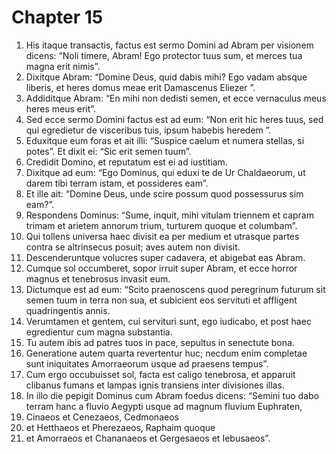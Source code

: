 # Chapter 15
1. His itaque transactis, factus est sermo Domini ad Abram per visionem dicens: “Noli timere, Abram! Ego protector tuus sum, et merces tua magna erit nimis”.
2. Dixitque Abram: “Domine Deus, quid dabis mihi? Ego vadam absque liberis, et heres domus meae erit Damascenus Eliezer ”.
3. Addiditque Abram: “En mihi non dedisti semen, et ecce vernaculus meus heres meus erit”.
4. Sed ecce sermo Domini factus est ad eum: “Non erit hic heres tuus, sed qui egredietur de visceribus tuis, ipsum habebis heredem ”.
5. Eduxitque eum foras et ait illi: “Suspice caelum et numera stellas, si potes”. Et dixit ei: “Sic erit semen tuum”.
6. Credidit Domino, et reputatum est ei ad iustitiam.
7. Dixitque ad eum: “Ego Dominus, qui eduxi te de Ur Chaldaeorum, ut darem tibi terram istam, et possideres eam”.
8. Et ille ait: “Domine Deus, unde scire possum quod possessurus sim eam?”.
9. Respondens Dominus: “Sume, inquit, mihi vitulam triennem et capram trimam et arietem annorum trium, turturem quoque et columbam”.
10. Qui tollens universa haec divisit ea per medium et utrasque partes contra se altrinsecus posuit; aves autem non divisit.
11. Descenderuntque volucres super cadavera, et abigebat eas Abram.
12. Cumque sol occumberet, sopor irruit super Abram, et ecce horror magnus et tenebrosus invasit eum.
13. Dictumque est ad eum: “Scito praenoscens quod peregrinum futurum sit semen tuum in terra non sua, et subicient eos servituti et affligent quadringentis annis.
14. Verumtamen et gentem, cui servituri sunt, ego iudicabo, et post haec egredientur cum magna substantia.
15. Tu autem ibis ad patres tuos in pace, sepultus in senectute bona.
16. Generatione autem quarta revertentur huc; necdum enim completae sunt iniquitates Amorraeorum usque ad praesens tempus”.
17. Cum ergo occubuisset sol, facta est caligo tenebrosa, et apparuit clibanus fumans et lampas ignis transiens inter divisiones illas.
18. In illo die pepigit Dominus cum Abram foedus dicens: “Semini tuo dabo terram hanc a fluvio Aegypti usque ad magnum fluvium Euphraten,
19. Cinaeos et Cenezaeos, Cedmonaeos
20. et Hetthaeos et Pherezaeos, Raphaim quoque
21. et Amorraeos et Chananaeos et Gergesaeos et Iebusaeos”.